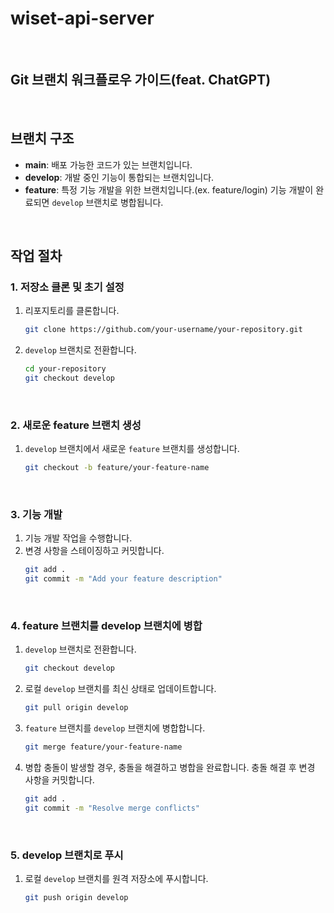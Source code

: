 # wiset-api-server

<br>

## Git 브랜치 워크플로우 가이드(feat. ChatGPT)

<br>

## 브랜치 구조
- **main**: 배포 가능한 코드가 있는 브랜치입니다.
- **develop**: 개발 중인 기능이 통합되는 브랜치입니다.
- **feature**: 특정 기능 개발을 위한 브랜치입니다.(ex. feature/login) 기능 개발이 완료되면 `develop` 브랜치로 병합됩니다.

<br>

## 작업 절차

### 1. 저장소 클론 및 초기 설정

1. 리포지토리를 클론합니다.
    ```bash
    git clone https://github.com/your-username/your-repository.git
    ```

2. `develop` 브랜치로 전환합니다.
    ```bash
    cd your-repository
    git checkout develop
    ```
<br>

### 2. 새로운 feature 브랜치 생성

1. `develop` 브랜치에서 새로운 `feature` 브랜치를 생성합니다.
    ```bash
    git checkout -b feature/your-feature-name
    ```
<br>

### 3. 기능 개발

1. 기능 개발 작업을 수행합니다.
2. 변경 사항을 스테이징하고 커밋합니다.
    ```bash
    git add .
    git commit -m "Add your feature description"
    ```
<br>

### 4. feature 브랜치를 develop 브랜치에 병합

1. `develop` 브랜치로 전환합니다.
    ```bash
    git checkout develop
    ```

2. 로컬 `develop` 브랜치를 최신 상태로 업데이트합니다.
    ```bash
    git pull origin develop
    ```

3. `feature` 브랜치를 `develop` 브랜치에 병합합니다.
    ```bash
    git merge feature/your-feature-name
    ```

4. 병합 충돌이 발생할 경우, 충돌을 해결하고 병합을 완료합니다. 충돌 해결 후 변경 사항을 커밋합니다.
    ```bash
    git add .
    git commit -m "Resolve merge conflicts"
    ```
<br>

### 5. develop 브랜치로 푸시

1. 로컬 `develop` 브랜치를 원격 저장소에 푸시합니다.
    ```bash
    git push origin develop
    ```
